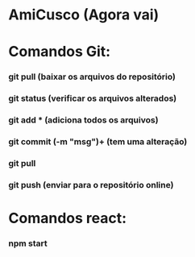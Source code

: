 # AmiCusco (Agora vai)

# Comandos Git:
### git pull (baixar os arquivos do repositório)
### git status (verificar os arquivos alterados)
### git add * (adiciona todos os arquivos)
### git commit (-m "msg")+ (tem uma alteração)
### git pull
### git push (enviar para o repositório online)

# Comandos react:
### npm start